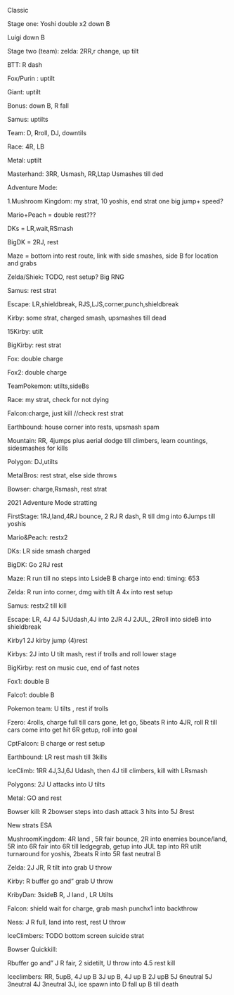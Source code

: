 Classic  
  
Stage one: Yoshi double x2 down B

Luigi down B

Stage two (team): zelda: 2RR,r change, up tilt

BTT: R dash

Fox/Purin : uptilt

Giant: uptilt

Bonus: down B, R fall

Samus: uptilts

Team: D, Rroll, DJ, downtils

Race: 4R, LB

Metal: uptilt

Masterhand: 3RR, Usmash, RR,Ltap Usmashes till ded

Adventure Mode:

1.Mushroom Kingdom: my strat, 10 yoshis, end strat one big jump+ speed?

Mario+Peach = double rest???

DKs = LR,wait,RSmash

BigDK = 2RJ, rest

Maze = bottom into rest route, link with side smashes, side B for
location and grabs

Zelda/Shiek: TODO, rest setup? Big RNG

Samus: rest strat

Escape: LR,shieldbreak, RJS,LJS,corner,punch,shieldbreak

Kirby: some strat, charged smash, upsmashes till dead

15Kirby: utilt

BigKirby: rest strat

Fox: double charge

Fox2: double charge

TeamPokemon: utilts,sideBs

Race: my strat, check for not dying

Falcon:charge, just kill //check rest strat

Earthbound: house corner into rests, upsmash spam

Mountain: RR, 4jumps plus aerial dodge till climbers, learn countings,
sidesmashes for kills

Polygon: DJ,utilts

MetalBros: rest strat, else side throws

Bowser: charge,Rsmash, rest strat

2021 Adventure Mode stratting

FirstStage: 1RJ,land,4RJ bounce, 2 RJ R dash, R till dmg into 6Jumps
till yoshis

Mario\&Peach: restx2

DKs: LR side smash charged

BigDK: Go 2RJ rest

Maze: R run till no steps into LsideB B charge into end: timing: 653

Zelda: R run into corner, dmg with tilt A 4x into rest setup

Samus: restx2 till kill

Escape: LR, 4J 4J 5JUdash,4J into 2JR 4J 2JUL, 2Rroll into sideB into
shieldbreak

Kirby1 2J kirby jump (4)rest

Kirbys: 2J into U tilt mash, rest if trolls and roll lower stage

BigKirby: rest on music cue, end of fast notes

Fox1: double B

Falco1: double B

Pokemon team: U tilts , rest if trolls

Fzero: 4rolls, charge full till cars gone, let go, 5beats R into 4JR,
roll R till cars come into get hit 6R getup, roll into goal

CptFalcon: B charge or rest setup

Earthbound: LR rest mash till 3kills

IceClimb: 1RR 4J,3J,6J Udash, then 4J till climbers, kill with LRsmash

Polygons: 2J U attacks into U tilts

Metal: GO and rest

Bowser kill: R 2bowser steps into dash attack 3 hits into 5J 8rest

New strats ESA

MushroomKingdom: 4R land , 5R fair bounce, 2R into enemies bounce/land,
5R into 6R fair into 6R till ledgegrab, getup into JUL tap into RR utilt
turnaround for yoshis, 2beats R into 5R fast neutral B

Zelda: 2J JR, R tilt into grab U throw

Kirby: R buffer go and” grab U throw

KribyDan: 3sideB R, J land , LR Utilts

Falcon: shield wait for charge, grab mash punchx1 into backthrow

Ness: J R full, land into rest, rest U throw

IceClimbers: TODO bottom screen suicide strat

Bowser Quickkill:

Rbuffer go and” J R fair, 2 sidetilt, U throw into 4.5 rest kill

Iceclimbers: RR, 5upB, 4J up B 3J up B, 4J up B 2J upB 5J 6neutral 5J
3neutral 4J 3neutral 3J, ice spawn into D fall up B till death
